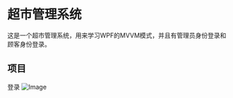 # 超市管理系统
这是一个超市管理系统，用来学习WPF的MVVM模式，并且有管理员身份登录和顾客身份登录。
## 项目
登录
![Image](https://github.com/Wilson-Hh/SupermarketManagementSystem/tree/master/img/1.png)
